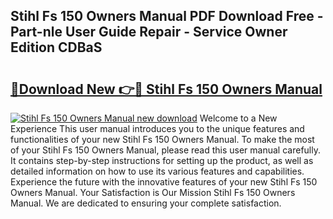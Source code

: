 ## Stihl Fs 150 Owners Manual PDF Download Free - Part-nle User Guide Repair - Service Owner Edition CDBaS

# <h2><a href="http://bc78330.oget.top/?id=Stihl+Fs+150+Owners+Manual">🔗Download New 👉🔴 Stihl Fs 150 Owners Manual</a></h2>

[![Stihl Fs 150 Owners Manual new download](https://i.imgur.com/5g1atiW.png)](http://bc78330.oget.top/?id=Stihl+Fs+150+Owners+Manual)
Welcome to a New Experience This user manual introduces you to the unique features and functionalities of your new Stihl Fs 150 Owners Manual. To make the most of your Stihl Fs 150 Owners Manual, please read this user manual carefully. It contains step-by-step instructions for setting up the product, as well as detailed information on how to use its various features and capabilities. Experience the future with the innovative features of your new Stihl Fs 150 Owners Manual. Your Satisfaction is Our Mission Stihl Fs 150 Owners Manual. We are dedicated to ensuring your complete satisfaction.
